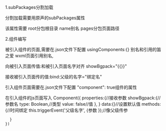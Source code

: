 1.subPackages分割加载

  分割加载需要用原声的subPackages属性

  该属性需要  root分包根目录  name别名 pages分包页面路径

2.组件编写

  被引入组件的页面,需要在.json文件下配置 usingComponents:{} 别名和引用的笛之爱
  wxml页面引用别名,

  向被引入页面传值:和被引入页面名字对齐 showBgpack="{{}}"

  接收被引入页面传的值:bind:父级的名字="绑定名"

  引入组件页面需要在.json文件下配置 "component": true组件的属性

  在引入组件的js页面写入
    Component({
      properties:{//接收参数
        showBgpack:{//参数名
          type: Boolean,//类型
          value: false//值
          },
      }
      data:{}//设置默认值
      methods:{//时间绑定
      this.triggerEvent('父级名字', {参数 });//像父级传参
    
      }
    })

